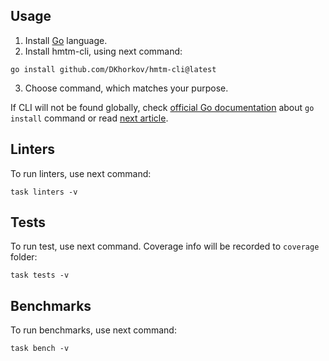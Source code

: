 ## Usage

1) Install [Go](https://go.dev/) language.
2) Install hmtm-cli, using next command:
```shell
go install github.com/DKhorkov/hmtm-cli@latest
```
3) Choose command, which matches your purpose.

If CLI will not be found globally, 
check [official Go documentation](https://go.dev/doc/tutorial/compile-install) 
about `go install` command or 
read [next article](https://stackoverflow.com/questions/36083542/error-command-not-found-after-installing-go-eval).

## Linters

To run linters, use next command:
```shell
task linters -v
```

## Tests

To run test, use next command. Coverage info will be
recorded to ```coverage``` folder:
```shell
task tests -v
```

## Benchmarks

To run benchmarks, use next command:
```shell
task bench -v
```
